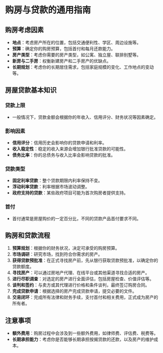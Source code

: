 # 购房与贷款的通用指南

## 购房考虑因素

- **地点**：考虑房产所在的位置，包括交通便利性、学区、周边设施等。
- **预算**：确定你的购房预算，包括首付和每月还款能力。
- **房产类型**：考虑你需要的房产类型，如公寓、独立屋、联排别墅等。
- **新房与二手房**：权衡新建房产和二手房产的优缺点。
- **长期规划**：考虑你的长期居住需求，包括家庭规模的变化、工作地点的变动等。

## 房屋贷款基本知识

### 贷款上限
- 一般情况下，贷款金额会根据你的年收入、信用评分、财务状况等因素确定。

### 影响因素
- **信用评分**：信用历史会影响你的贷款申请和利率。
- **收入稳定性**：稳定的收入来源会增加银行批准贷款的可能性。
- **债务比率**：你的总债务与收入比率会影响贷款的批准。

### 贷款类型
- **固定利率贷款**：整个贷款期限内利率保持不变。
- **浮动利率贷款**：利率根据市场波动调整。
- **政府支持的贷款**：某些政府项目可能为首次购房者提供支持。

### 首付
- 首付通常是房屋购价的一定百分比，不同的贷款产品首付要求不同。

## 购房和贷款流程

1. **预算规划**：根据你的财务状况，决定可承受的购房预算。
2. **市场调研**：研究市场，找到符合你需求的房产。
3. **获得贷款预批准**：在正式寻找房产前，先从银行获取贷款预批准，以确定你的贷款额度。
4. **寻找房产**：可以通过房地产代理、在线平台或其他渠道寻找合适的房产。
5. **进行尽职调查**：对选定的房产进行全面评估，包括房屋检查、价值评估等。
6. **谈判和签约**：与卖方或其代理进行价格和条件谈判，最终签订购房合同。
7. **完成贷款申请**：根据选择的房产完成贷款申请，提交必要的文件。
8. **交易闭环**：完成所有法律和财务手续，支付首付和相关费用，正式成为房产的所有者。

## 注意事项

- **额外费用**：购房过程中会涉及到一些额外费用，如律师费、评估费、税费等。
- **长期承担能力**：考虑你是否能够长期承担按揭贷款的还款，以及房产的维护成本。

